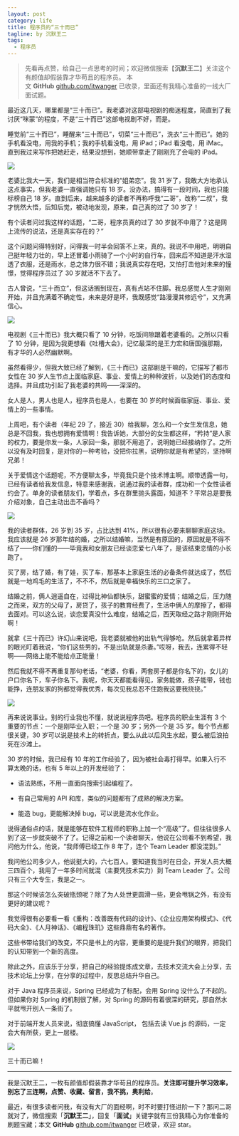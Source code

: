 ```yaml
---
layout: post
category: life
title: 程序员的“三十而已”
tagline: by 沉默王二
tags: 
  - 程序员
---
```


>先看再点赞，给自己一点思考的时间；欢迎微信搜索【**沉默王二**】关注这个有颜值却假装靠才华苟且的程序员。
>本文 **GitHub** [github.com/itwanger](https://github.com/qinggee/itwanger.github.io) 已收录，里面还有我精心准备的一线大厂面试题。


<!--more-->




最近这几天，哪里都是“三十而已”。我老婆对这部电视剧的痴迷程度，简直到了我讨厌“咪蒙”的程度，不是“三十而已”这部电视剧不好，而是。

睡觉前“三十而已”，睡醒来“三十而已”，切菜“三十而已”，洗衣“三十而已”。她的手机看没电，用我的手机；我的手机看没电，用 iPad；iPad 看没电，用 iMac。直到我过来写作把她赶走，结果没想到，她顺带拿走了刚刚充了会电的 iPad。

![](http://www.itwanger.com/assets/images/2020/08/30-eryi-01.png)


老婆比我大一天，我们是相当符合标准的“姐弟恋”。我 31 岁了，我敢大方地承认这点事实，但我老婆一直强调她只有 18 岁。没办法，搞得有一段时间，我也只能标榜自己 18 岁。直到后来，越来越多的读者不再称呼我“二哥”，改称“二叔”，我才恍然大悟，后知后觉，被动地发现，原来，自己真的过了 30 岁了！

有个读者问过我这样的话题，“二哥，程序员真的过了 30 岁就不中用了？这是网上流传的说法，还是真实存在的？”

这个问题问得特别好，问得我一时半会回答不上来，真的。我说不中用吧，明明自己挺年轻力壮的，早上还冒着小雨骑了一个小时的自行车，回来后不知道是汗水湿透了衣服，还是雨水，总之体力很不错；我说真实存在吧，又怕打击他对未来的憧憬，觉得程序员过了 30 岁就活不下去了。

古人曾说，“三十而立”，但这话搁到现在，真有点站不住脚。我总感觉人生才刚刚开始，并且充满着不确定性，未来是好是坏，我既感觉“路漫漫其修远兮”，又充满信心。

![](http://www.itwanger.com/assets/images/2020/08/30-eryi-02.png)


电视剧《三十而已》我大概只看了 10 分钟，吃饭间隙跟着老婆看的。之所以只看了 10 分钟，是因为我更想看《吐槽大会》，记忆最深的是王力宏和唐国强那期，有才华的人必然幽默啊。

虽然看得少，但我大致已经了解到，《三十而已》这部剧是干嘛的，它描写了都市女性在 30 岁人生节点上面临家庭、事业、爱情上的种种波折，以及她们的态度和选择。并且成功引起了我老婆的共鸣——深深的。

女人是人，男人也是人，程序员也是人，也要在 30 岁的时候面临家庭、事业、爱情上的一些事情。

上周吧，有个读者（年纪 29 了，接近 30）给我聊，怎么和一个女生发信息，她总是不回我，我也想拥有爱情啊！我告诉她，大部分的女生都这样，“矜持”是人家的权力，要是你发一条，人家回一条，那就不用追了，说明她已经接纳你了。之所以没有及时回复，是对你的一种考验，没把你拉黑，说明你就是有希望的，坚持啊兄弟！

关于爱情这个话题呢，不方便聊太多，毕竟我只是个技术博主啊。顺带透露一句，已经有读者给我发信息，特意来感谢我，说通过我的读者群，成功和一个女性读者约会了。单身的读者朋友们，学着点，多在群里抛头露面，知道不？平常总是要我介绍对象，自己主动出击不香吗？

![](http://www.itwanger.com/assets/images/2020/08/30-eryi-03.gif)



我的读者群体，26 岁到 35 岁，占比达到 41%，所以很有必要来聊聊家庭这块。我应该就是 26 岁那年结的婚，之所以结婚嘛，当然是有原因的，原因就是不得不结了——你们懂的——毕竟我和女朋友已经谈恋爱七八年了，是该结束恋情的小长跑了。

买了房，结了婚，有了娃，买了车，那基本上家庭生活的必备条件就达成了，然后就是一地鸡毛的生活了，不不不，然后就是幸福快乐的三口之家了。

结婚之前，俩人逍遥自在，过得比神仙都快乐，甜蜜蜜的爱情；结婚之后，压力随之而来，双方的父母了，房贷了，孩子的教育经费了，生活中俩人的摩擦了，都得去面对。可以这么说，谈恋爱真没什么难度，结婚之后，西天取经之路才刚刚开始啊！

就拿《三十而已》许幻山来说吧，我老婆就被他的出轨气得够呛。然后就拿着异样的眼光盯着我说，“你们这些男的，不是出轨就是杀妻。”哎呀，我去，连累得不轻啊——网络上能不能给点正能量！

然后我就不得不再重复那句老话，“老婆，你看，两套房子都是你名下的，女儿的户口你名下，车子你名下。我呢，你天天都能看得见，家务能做，孩子能带，钱也能挣，连朋友家的狗都觉得我优秀，每次见我总忍不住跑我这要我挠挠。”


![](http://www.itwanger.com/assets/images/2020/08/30-eryi-04.gif)


再来说说事业。别的行业我也不懂，就说说程序员吧。程序员的职业生涯有 3 个重要的节点：一个是刚毕业入职；一个是 30 岁；另外一个是 35 岁。每个节点都很关键，30 岁可以说是技术上的转折点，要么从此以后风生水起，要么被后浪拍死在沙滩上。

30 岁的时候，我已经有 10 年的工作经验了，因为被社会毒打得早。如果入行不算太晚的话，也有 5 年以上的开发经验了：

- 语法熟练，不用一直面向搜索引起编程了。

- 有自己常用的 API 和库，类似的问题都有了成熟的解决方案。

- 能造 bug，更能解决掉 bug，可以说是流水化作业。

说得通俗点的话，就是能够在软件工程师的职称上加一个“高级”了。但往往很多人到了这一步就突破不了了。记得之前和一个读者聊天，他说在公司看不到希望，我问他为什么，他说，“我师傅已经工作 8 年了，连个 Team Leader 都没混到。”

我问他公司多少人，他说挺大的，六七百人。要知道我当时在日企，开发人员大概三四百个，我用了一年多时间就混（主要凭技术实力）到 Team Leader 了。公司只有三个大专生，我是之一。

那这个时候该怎么突破瓶颈呢？除了为人处世更圆滑一些，更会甩锅之外，有没有更好的建议呢？

我觉得很有必要看一看《重构：改善既有代码的设计》、《企业应用架构模式》、《代码大全》、《人月神话》、《编程珠玑》这些鼎鼎有名的著作。

这些书带给我们的改变，不只是书上的内容，更重要的是提升我们的眼界，把我们的认知带到一个新的高度。

除此之外，应该乐于分享，把自己的经验提炼成文章，去技术交流大会上分享，去技术论坛上分享，在分享的过程中，反思总结升华自己。

对于 Java 程序员来说，Spring 已经成为了标配，会用 Spring 没什么了不起的。但如果你对 Spring 的机制很了解，对 Spring 的源码有着很深的研究，那自然水平就甩开别人一条街了。

对于前端开发人员来说，彻底搞懂 JavaScript， 包括去读 Vue.js 的源码，一定会大有所获，更上一层楼。

![](http://www.itwanger.com/assets/images/2020/08/30-eryi-05.png)

三十而已嘛！

-----

我是沉默王二，一枚有颜值却假装靠才华苟且的程序员。**关注即可提升学习效率，别忘了三连啊，点赞、收藏、留言，我不挑，奥利给**。

最近，有很多读者问我，有没有大厂的面经啊，时不时要打怪进阶一下？那问二哥就对了，微信搜索「**沉默王二**」，回复「**面试**」关键字就有三份我精心为你准备的刷题宝藏；本文 **GitHub** [github.com/itwanger](https://github.com/qinggee/itwanger.github.io) 已收录，欢迎 star。

